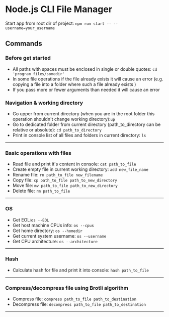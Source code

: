 # Node.js CLI File Manager

Start app from root dir of project: `npm run start -- --username=your_username`

## Commands

### Before get started

-   All paths with spaces must be enclosed in single or double quotes: `cd 'program files/somedir'`
-   In some file operations if the file already exists it will cause an error (e.g. copying a file
    into a folder where such a file already exists )
-   If you pass more or fewer arguments than needed it will cause an error

### Navigation & working directory

-   Go upper from current directory (when you are in the root folder this operation shouldn't change
    working directory):`up`
-   Go to dedicated folder from current directory (path_to_directory can be relative or absolute):
    `cd path_to_directory`
-   Print in console list of all files and folders in current directory: `ls`

---

### Basic operations with files

-   Read file and print it's content in console: `cat path_to_file `
-   Create empty file in current working directory: `add new_file_name`
-   Rename file: `rn path_to_file new_filename`
-   Copy file: `cp path_to_file path_to_new_directory`
-   Move file: `mv path_to_file path_to_new_directory`
-   Delete file: `rm path_to_file `

---

### OS

-   Get EOL:`os --EOL`
-   Get host machine CPUs info: `os --cpus`
-   Get home directory: `os --homedir`
-   Get current system username: `os --username`
-   Get CPU architecture: `os --architecture`

---

### Hash

-   Calculate hash for file and print it into console: `hash path_to_file`

---

### Compress/decompress file using Brotli algorithm

-   Compress file: `compress path_to_file path_to_destination`
-   Decompress file: `decompress path_to_file path_to_destination`

---
